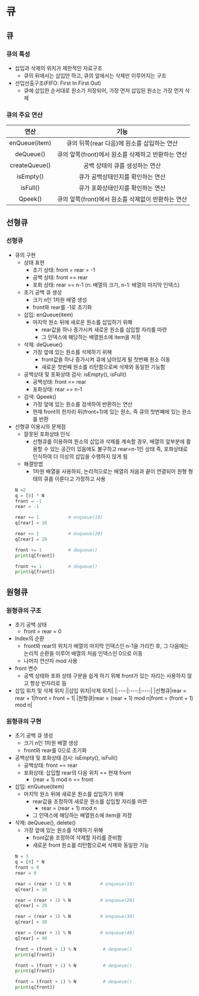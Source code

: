 # 큐
## 큐
### 큐의 특성
 - 삽입과 삭제의 위치가 제한적인 자료구조
   - 큐의 뒤에서는 삽입만 하고, 큐의 앞에서는 삭제만 이루어지는 구조
 - 선입선출구조(FIFO: First In First Out)
   - 큐에 삽입한 순서대로 원소가 저장되어, 가장 먼저 삽입된 원소는 가장 먼저 삭제
### 큐의 주요 연산
|연산|기능|
|:---:|:---:|
|enQueue(item)|큐의 뒤쪽(rear 다음)에 원소를 삽입하는 연산|
|deQueue()|큐의 앞쪽(front)에서 원소를 삭제하고 반환하는 연산|
|createQueue()|공백 상태의 큐를 생성하는 연산|
|isEmpty()|큐가 공백상태인지를 확인하는 연산|
|isFull()|큐가 포화상태인지를 확인하는 연산|
|Qpeek()|큐의 앞쪽(front)에서 원소를 삭제없이 반환하는 연산|

## 선형큐
### 선형큐
 - 큐의 구현
   - 상태 표현
     - 초기 상태: front = rear = -1
     - 공백 상태: front == rear
     - 포화 상태: rear == n-1 (n: 배열의 크기, n-1: 배열의 마지막 인덱스)
   - 초기 공백 큐 생성
     - 크기 n인 1차원 배열 생성
     - front와 rear를 -1로 초기화
   - 삽입: enQueue(item)
     - 마지막 원소 뒤에 새로운 원소를 삽입하기 위해
       - rear값을 하나 증가시켜 새로운 원소를 삽입할 자리를 마련
       - 그 인덱스에 해당하는 배열원소에 item을 저장
   - 삭제: deQueue()
     - 가장 앞에 있는 원소를 삭제하기 위해
       - front값을 하나 증가시켜 큐에 남아있게 될 첫번째 원소 이동
       - 새로운 첫번째 원소를 리턴함으로써 삭제와 동일한 기능함
   - 공백상태 및 포화상태 검사: isEmpty(), isFull()
     - 공백상태: front == rear
     - 포화상태: rear == n-1
   - 검색: Qpeek()
     - 가장 앞에 있는 원소를 검색하여 반환하는 연산
     - 현재 front의 한자리 뒤(front+1)에 있는 원소, 즉 큐의 첫번째에 있는 원소를 반환
 - 선형큐 이용시의 문제점
   - 잘못된 포화상태 인식
     - 선형큐를 이용하여 원소의 삽입과 삭제를 계속할 경우, 배열의 앞부분에 활용할 수 있는 공간이 있음에도 불구하고 rear=n-1인 상태 즉, 포화상태로 인식하여 더 이상의 삽입을 수행하지 않게 됨
   - 해결방법
     - 1차원 배열을 사용하되, 논리적으로는 배열의 처음과 끝이 연결되어 원형 형태의 큐를 이룬다고 가정하고 사용
   ```python
   N =2
   q = [0] * N
   front = -1
   rear = -1

   rear += 1           # enqueue(10)
   q[rear] = 10

   rear += 1           # enqueue(20)
   q[rear] = 20

   front += 1          # dequeue()
   print(q[front])

   front += 1          # dequeue()
   print(q[front])
   ```

## 원형큐
### 원형큐의 구조
 - 초기 공백 상태
   - front = rear = 0
 - Index의 순환
   - front와 rear의 위치가 배열의 마지막 인덱스인 n-1을 가리킨 후, 그 다음에는 논리적 순환을 이루어 배열의 처음 인덱스인 0으로 이동
   - 나머지 연산자 mod 사용
 - front 변수
   - 공백 상태와 포화 상태 구분을 쉽게 하기 위해 front가 있는 자리는 사용하지 않고 항상 빈자리로 둠
 - 삽입 위치 및 삭제 위치
   ||삽입 위치|삭제 위치|
   |:---:|:---:|:---:|
   |선형큐|rear = rear + 1|front = front + 1|
   |원형큐|rear = (rear + 1) mod n|front = (front + 1) mod n|
### 원형큐의 구현
 - 초기 공백 큐 생성
   - 크기 n인 1차원 배열 생성
   - front와 rear를 0으로 초기화
 - 공백상태 및 포화상태 검사: isEmpty(), isFull()
   - 공백상태: front == rear
   - 포화상태: 삽입할 rear의 다음 위치 == 현재 front
     - (rear + 1) mod n == front
 - 삽입: enQueue(item)
   - 마지막 원소 뒤에 새로운 원소를 삽입하기 위해
     - rear값을 조정하여 새로운 원소를 삽입할 자리를 마련
       - rear = (rear + 1) mod n
     - 그 인덱스에 해당하는 배열원소에 item을 저장
 - 삭제: deQueue(), delete()
   - 가장 앞에 있는 원소를 삭제하기 위해
     - front값을 조정하여 삭제할 자리를 준비함
     - 새로운 front 원소를 리턴함으로써 삭제와 동일한 기능
   ```python
   N = 3
   q = [0] * N
   front = 0
   rear = 0

   rear = (rear + 1) % N           # enqueue(10)
   q[rear] = 10

   rear = (rear + 1) % N           # enqueue(20)
   q[rear] = 20

   rear = (rear + 1) % N           # enqueue(30)
   q[rear] = 30

   rear = (rear + 1) % N           # enqueue(40)
   q[rear] = 40

   front = (front + 1) % N          # dequeue()
   print(q[front])

   front = (front + 1) % N          # dequeue()
   print(q[front])

   front = (front + 1) % N          # dequeue()
   print(q[front])
   ```